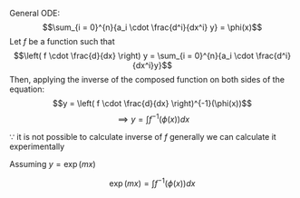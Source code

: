 General ODE:
$$\sum_{i = 0}^{n}{a_i \cdot \frac{d^i}{dx^i} y} = \phi(x)$$
Let $f$ be a function such that
$$\left( f \cdot \frac{d}{dx} \right) y = \sum_{i = 0}^{n}{a_i \cdot \frac{d^i}{dx^i}y}$$
Then, applying the inverse of the composed function on both sides of the equation:
$$y = \left( f \cdot \frac{d}{dx} \right)^{-1}(\phi(x))$$
$$\implies y = \int{f^{-1} (\phi(x)) dx}$$

$\because$ it is not possible to calculate inverse of $f$ generally we can calculate it experimentally

Assuming $y = \exp(mx)$

$$\exp(mx) = \int{f^{-1} (\phi(x)) dx}$$
